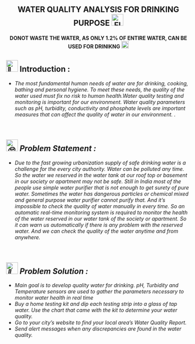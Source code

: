 
<h2 align="center"> WATER QUALITY ANALYSIS FOR DRINKING PURPOSE 
  <source srcset="https://fonts.gstatic.com/s/e/notoemoji/latest/1f340/512.webp" type="image/webp">
  <img src="https://fonts.gstatic.com/s/e/notoemoji/latest/1f340/512.gif" alt="Flags" width="32" height="32">
</picture></a></h2>
<h4 align="center"> DONOT WASTE THE WATER, AS ONLY 1.2% OF ENTIRE WATER, CAN BE USED FOR DRINIKNG <picture>
  <source srcset="https://fonts.gstatic.com/s/e/notoemoji/latest/2764_fe0f/512.webp" type="image/webp">
  <img src="https://fonts.gstatic.com/s/e/notoemoji/latest/2764_fe0f/512.gif" alt="❤" width="20" height="20">
  </picture></a></h2>

<h2><picture>
  <source srcset="https://fonts.gstatic.com/s/e/notoemoji/latest/1f331/512.webp" type="image/webp">
  <img src="https://fonts.gstatic.com/s/e/notoemoji/latest/1f331/512.gif" alt="🌱" width="32" height="32">
</picture> Introduction :</h2><i>
<ul>
<li> The most fundamental human needs of water are for drinking, cooking, bathing  and personal hygiene. To meet these needs, the quality of the water used must fix no risk to human health.Water quality testing and monitoring is important for our environment. Water quality parameters such as pH, turbidity, conductivity and phosphate levels are important measures that can affect the quality of water in our environment.
. </li>
  </ul>
<br>
<div>
 <h2><picture>
  <source srcset="https://fonts.gstatic.com/s/e/notoemoji/latest/1f635_200d_1f4ab/512.webp" type="image/webp">
  <img src="https://fonts.gstatic.com/s/e/notoemoji/latest/1f635_200d_1f4ab/512.gif" alt="😵" width="32" height="32">
</picture> Problem Statement :</h2></div>
<ul>
<li>Due to the fast growing urbanization supply of safe
drinking water is a challenge for the every city authority.
Water can be polluted any time. So the water we reserved
in the water tank at our roof top or basement in our
society or apartment may not be safe. Still in India most of
the people use simple water purifier that is not enough to
get surety of pure water. Sometimes the water has
dangerous particles or chemical mixed and general
purpose water purifier cannot purify that. And it’s
impossible to check the quality of water manually in every
time. So an automatic real-time monitoring system is
required to monitor the health of the water reserved in
our water tank of the society or apartment. So it can warn
us automatically if there is any problem with the reserved
water. And we can check the quality of the water anytime
and from anywhere. 
</ul>
<br>
<div>
 <h2><picture>
  <source srcset="https://fonts.gstatic.com/s/e/notoemoji/latest/1f31f/512.webp" type="image/webp">
  <img src="https://fonts.gstatic.com/s/e/notoemoji/latest/1f31f/512.gif" alt="🌟" width="32" height="32">
</picture> Problem Solution :</h2></div>
<ul>
<li> Main goal is to develop quality water for drinking.
pH, Turbidity and Temperature sensors are
used to gather the parameters necessary to monitor water
health in real time
<li>Buy a home testing kit and dip each testing strip into a glass of tap water. Use the chart that came with the kit to determine your water quality.
<li>Go to your city’s website to find your local area’s Water Quality Report.
<li>Send alert messages when any discrepancies are found
in the water quality.
 </ul>
<br>

